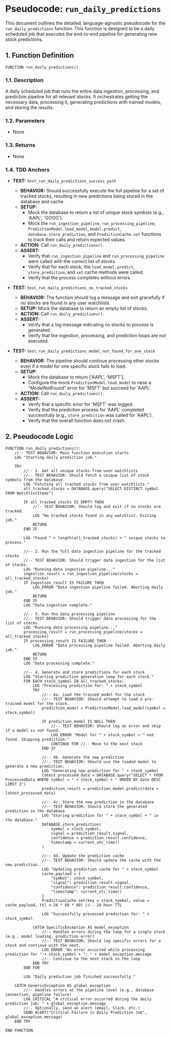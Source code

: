 # Pseudocode: `run_daily_predictions`

This document outlines the detailed, language-agnostic pseudocode for the `run_daily_predictions` function. This function is designed to be a daily scheduled job that executes the end-to-end pipeline for generating new stock predictions.

## 1. Function Definition

```
FUNCTION run_daily_predictions()
```

### 1.1. Description

A daily scheduled job that runs the entire data ingestion, processing, and prediction pipeline for all relevant stocks. It orchestrates getting the necessary data, processing it, generating predictions with trained models, and storing the results.

### 1.2. Parameters

-   None

### 1.3. Returns

-   None

### 1.4. TDD Anchors

-   **TEST:** `test_run_daily_predictions_success_path`
    -   **BEHAVIOR:** Should successfully execute the full pipeline for a set of tracked stocks, resulting in new predictions being stored in the database and cache.
    -   **SETUP:**
        -   Mock the database to return a list of unique stock symbols (e.g., 'AAPL', 'GOOG').
        -   Mock the `run_ingestion_pipeline`, `run_processing_pipeline`, `PredictionModel.load_model`, `model.predict`, `database.store_prediction`, and `PredictionCache.set` functions to track their calls and return expected values.
    -   **ACTION:** Call `run_daily_predictions()`.
    -   **ASSERT:**
        -   Verify that `run_ingestion_pipeline` and `run_processing_pipeline` were called with the correct list of stocks.
        -   Verify that for each stock, the `load_model`, `predict`, `store_prediction`, and `set` cache methods were called.
        -   Verify that the process completes without errors.

-   **TEST:** `test_run_daily_predictions_no_tracked_stocks`
    -   **BEHAVIOR:** The function should log a message and exit gracefully if no stocks are found in any user watchlists.
    -   **SETUP:** Mock the database to return an empty list of stocks.
    -   **ACTION:** Call `run_daily_predictions()`.
    -   **ASSERT:**
        -   Verify that a log message indicating no stocks to process is generated.
        -   Verify that the ingestion, processing, and prediction loops are not executed.

-   **TEST:** `test_run_daily_predictions_model_not_found_for_one_stock`
    -   **BEHAVIOR:** The pipeline should continue processing other stocks even if a model for one specific stock fails to load.
    -   **SETUP:**
        -   Mock the database to return ['AAPL', 'MSFT'].
        -   Configure the mock `PredictionModel.load_model` to raise a "ModelNotFound" error for 'MSFT' but succeed for 'AAPL'.
    -   **ACTION:** Call `run_daily_predictions()`.
    -   **ASSERT:**
        -   Verify that a specific error for 'MSFT' was logged.
        -   Verify that the prediction process for 'AAPL' completed successfully (e.g., `store_prediction` was called for 'AAPL').
        -   Verify that the overall function does not crash.

## 2. Pseudocode Logic

```plaintext
FUNCTION run_daily_predictions():
    //-- TEST BEHAVIOR: Main function execution starts
    LOG "Starting daily prediction job."

    TRY
        //-- 1. Get all unique stocks from user watchlists
        //-- TEST BEHAVIOR: Should fetch a unique list of stock symbols from the database.
        LOG "Fetching all tracked stocks from user watchlists."
        all_tracked_stocks = DATABASE.query("SELECT DISTINCT symbol FROM WatchlistItems")

        IF all_tracked_stocks IS EMPTY THEN
            //-- TEST BEHAVIOR: Should log and exit if no stocks are tracked.
            LOG "No tracked stocks found in any watchlist. Exiting job."
            RETURN
        END IF

        LOG "Found " + length(all_tracked_stocks) + " unique stocks to process."

        //-- 2. Run the full data ingestion pipeline for the tracked stocks
        //-- TEST BEHAVIOR: Should trigger data ingestion for the list of stocks.
        LOG "Running data ingestion pipeline..."
        ingestion_result = run_ingestion_pipeline(stocks = all_tracked_stocks)
        IF ingestion_result IS FAILURE THEN
            LOG_ERROR "Data ingestion pipeline failed. Aborting daily job."
            RETURN
        END IF
        LOG "Data ingestion complete."

        //-- 3. Run the data processing pipeline
        //-- TEST BEHAVIOR: Should trigger data processing for the list of stocks.
        LOG "Running data processing pipeline..."
        processing_result = run_processing_pipeline(stocks = all_tracked_stocks)
        IF processing_result IS FAILURE THEN
            LOG_ERROR "Data processing pipeline failed. Aborting daily job."
            RETURN
        END IF
        LOG "Data processing complete."

        //-- 4. Generate and store predictions for each stock
        LOG "Starting prediction generation loop for each stock."
        FOR EACH stock_symbol IN all_tracked_stocks:
            LOG "Processing prediction for: " + stock_symbol
            TRY
                //-- 4a. Load the trained model for the stock
                //-- TEST BEHAVIOR: Should attempt to load a pre-trained model for the stock.
                prediction_model = PredictionModel.load_model(symbol = stock_symbol)

                IF prediction_model IS NULL THEN
                    //-- TEST BEHAVIOR: Should log an error and skip if a model is not found.
                    LOG_ERROR "Model for " + stock_symbol + " not found. Skipping prediction."
                    CONTINUE FOR //-- Move to the next stock
                END IF

                //-- 4b. Generate the new prediction
                //-- TEST BEHAVIOR: Should use the loaded model to generate a new prediction.
                LOG "Generating new prediction for " + stock_symbol
                latest_processed_data = DATABASE.query("SELECT * FROM ProcessedData WHERE symbol = " + stock_symbol + " ORDER BY date DESC LIMIT 1")
                prediction_result = prediction_model.predict(data = latest_processed_data)

                //-- 4c. Store the new prediction in the database
                //-- TEST BEHAVIOR: Should store the generated prediction in the database.
                LOG "Storing prediction for " + stock_symbol + " in the database."
                DATABASE.store_prediction(
                    symbol = stock_symbol,
                    signal = prediction_result.signal,
                    confidence = prediction_result.confidence,
                    timestamp = current_utc_time()
                )

                //-- 4d. Update the prediction cache
                //-- TEST BEHAVIOR: Should update the cache with the new prediction.
                LOG "Updating prediction cache for " + stock_symbol
                cache_payload = {
                    "symbol": stock_symbol,
                    "signal": prediction_result.signal,
                    "confidence": prediction_result.confidence,
                    "timestamp": current_utc_time()
                }
                PredictionCache.set(key = stock_symbol, value = cache_payload, ttl = 24 * 60 * 60) //-- 24-hour TTL

                LOG "Successfully processed prediction for: " + stock_symbol

            CATCH SpecificException AS model_exception
                //-- Handles errors during the loop for a single stock (e.g., model loading, prediction error)
                //-- TEST BEHAVIOR: Should log specific errors for a stock and continue with the next.
                LOG_ERROR "An error occurred while processing prediction for " + stock_symbol + ": " + model_exception.message
                //-- Continue to the next stock in the loop
            END TRY
        END FOR

        LOG "Daily prediction job finished successfully."

    CATCH GenericException AS global_exception
        //-- Handles errors at the pipeline level (e.g., database connection, pipeline failure)
        LOG_CRITICAL "A critical error occurred during the daily prediction job: " + global_exception.message
        //-- Optionally, send an alert (email, Slack, etc.)
        SEND_ALERT("Critical Failure in Daily Prediction Job", global_exception.message)
    END TRY

END FUNCTION